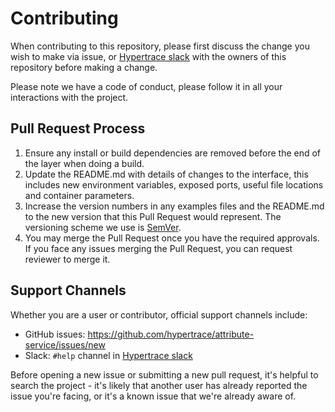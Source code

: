 # Contributing

When contributing to this repository, please first discuss the change you wish to make via issue,
or [Hypertrace slack](https://bit.ly/hypertrace-slack) with the owners of this repository before making a change. 

Please note we have a code of conduct, please follow it in all your interactions with the project.

## Pull Request Process

1. Ensure any install or build dependencies are removed before the end of the layer when doing a 
   build.
2. Update the README.md with details of changes to the interface, this includes new environment 
   variables, exposed ports, useful file locations and container parameters.
3. Increase the version numbers in any examples files and the README.md to the new version that this
   Pull Request would represent. The versioning scheme we use is [SemVer](http://semver.org/).
4. You may merge the Pull Request once you have the required approvals. If you face any issues merging the Pull Request, you can request reviewer to merge it. 

## Support Channels

Whether you are a user or contributor, official support channels include:
- GitHub issues: https://github.com/hypertrace/attribute-service/issues/new
- Slack: `#help` channel in [Hypertrace slack](https://bit.ly/hypertrace-slack)

Before opening a new issue or submitting a new pull request, it's helpful to search the project - it's likely that another user has already reported the issue you're facing, or it's a known issue that we're already aware of.
